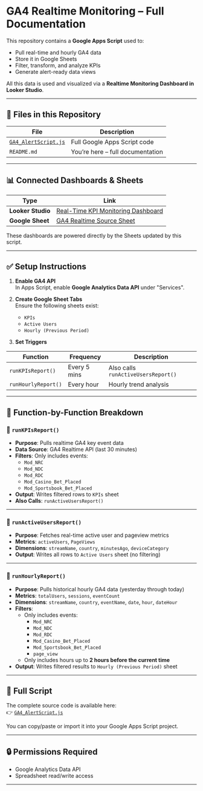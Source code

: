 
# GA4 Realtime Monitoring – Full Documentation

This repository contains a **Google Apps Script** used to:
- Pull real-time and hourly GA4 data
- Store it in Google Sheets
- Filter, transform, and analyze KPIs
- Generate alert-ready data views

All this data is used and visualized via a **Realtime Monitoring Dashboard in Looker Studio**.

---

## 📁 Files in this Repository

| File | Description |
|------|-------------|
| [`GA4_AlertScript.js`](GA4_AlertScript.js) | Full Google Apps Script code |
| `README.md` | You’re here – full documentation |

---

## 📊 Connected Dashboards & Sheets

| Type | Link |
|------|------|
| **Looker Studio** | [Real-Time KPI Monitoring Dashboard](https://lookerstudio.google.com/reporting/c9c3c3c0-13e7-4680-9190-6724d202d018) |
| **Google Sheet** | [GA4 Realtime Source Sheet](https://docs.google.com/spreadsheets/d/18O_eapEHWIJhtNQBEvtUwS7flLnPoSw7fRjjGaqafxE/edit?usp=sharing) |

These dashboards are powered directly by the Sheets updated by this script.

---

## ✅ Setup Instructions

1. **Enable GA4 API**  
   In Apps Script, enable **Google Analytics Data API** under "Services".

2. **Create Google Sheet Tabs**  
   Ensure the following sheets exist:
   - `KPIs`
   - `Active Users`
   - `Hourly (Previous Period)`

3. **Set Triggers**

| Function            | Frequency     | Description                          |
|---------------------|---------------|--------------------------------------|
| `runKPIsReport()`   | Every 5 mins  | Also calls `runActiveUsersReport()`  |
| `runHourlyReport()` | Every hour    | Hourly trend analysis                |

---

## 🧠 Function-by-Function Breakdown

### 🔹 `runKPIsReport()`

- **Purpose**: Pulls realtime GA4 key event data
- **Data Source**: GA4 Realtime API (last 30 minutes)
- **Filters**: Only includes events:
  - `Mod_NRC`
  - `Mod_NDC`
  - `Mod_RDC`
  - `Mod_Casino_Bet_Placed`
  - `Mod_Sportsbook_Bet_Placed`
- **Output**: Writes filtered rows to `KPIs` sheet
- **Also Calls**: `runActiveUsersReport()`

---

### 🔹 `runActiveUsersReport()`

- **Purpose**: Fetches real-time active user and pageview metrics
- **Metrics**: `activeUsers`, `PageViews`
- **Dimensions**: `streamName`, `country`, `minutesAgo`, `deviceCategory`
- **Output**: Writes all rows to `Active Users` sheet (no filtering)

---

### 🔹 `runHourlyReport()`

- **Purpose**: Pulls historical hourly GA4 data (yesterday through today)
- **Metrics**: `totalUsers`, `sessions`, `eventCount`
- **Dimensions**: `streamName`, `country`, `eventName`, `date`, `hour`, `dateHour`
- **Filters**:
  - Only includes events:
    - `Mod_NRC`
    - `Mod_NDC`
    - `Mod_RDC`
    - `Mod_Casino_Bet_Placed`
    - `Mod_Sportsbook_Bet_Placed`
    - `page_view`
  - Only includes hours up to **2 hours before the current time**
- **Output**: Writes filtered results to `Hourly (Previous Period)` sheet

---

## 📎 Full Script

The complete source code is available here:  
👉 [`GA4_AlertScript.js`](GA4_AlertScript.js)

You can copy/paste or import it into your Google Apps Script project.

---

## 🔒 Permissions Required

- Google Analytics Data API  
- Spreadsheet read/write access

---
